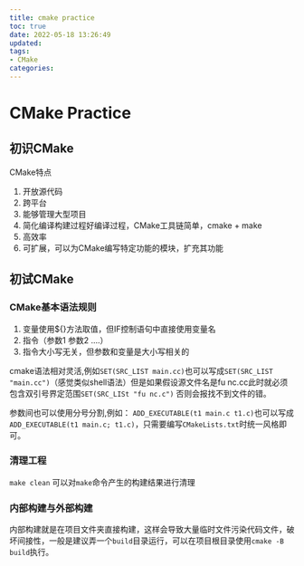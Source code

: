 ```yaml
---
title: cmake practice
toc: true
date: 2022-05-18 13:26:49
updated:
tags:
- CMake
categories:
---
```

<!--more-->

# CMake Practice
## 初识CMake
CMake特点
1. 开放源代码
2. 跨平台
3. 能够管理大型项目
4. 简化编译构建过程好编译过程，CMake工具链简单，cmake + make
5. 高效率
6. 可扩展，可以为CMake编写特定功能的模块，扩充其功能

## 初试CMake
### CMake基本语法规则
1. 变量使用${}方法取值，但IF控制语句中直接使用变量名
2. 指令（参数1 参数2 ....）
3. 指令大小写无关，但参数和变量是大小写相关的

cmake语法相对灵活,例如`SET(SRC_LIST main.cc)`也可以写成`SET(SRC_LIST "main.cc")`（感觉类似shell语法）但是如果假设源文件名是fu nc.cc此时就必须包含双引号界定范围`SET(SRC_LISt "fu nc.c")` 否则会报找不到文件的错。

参数间也可以使用分号分割,例如：
`ADD_EXECUTABLE(t1 main.c t1.c)`也可以写成`ADD_EXECUTABLE(t1 main.c; t1.c)`，只需要编写`CMakeLists.txt`时统一风格即可。

### 清理工程
`make clean` 可以对`make`命令产生的构建结果进行清理

### 内部构建与外部构建
内部构建就是在项目文件夹直接构建，这样会导致大量临时文件污染代码文件，破坏间接性，一般是建议弄一个`build`目录运行，可以在项目根目录使用`cmake -B build`执行。

